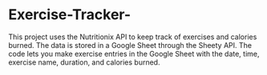 # Exercise-Tracker-
This project uses the Nutritionix API to keep track of exercises and calories burned. The data is stored in a Google Sheet through the Sheety API. The code lets you make exercise entries in the Google Sheet with the date, time, exercise name, duration, and calories burned.

